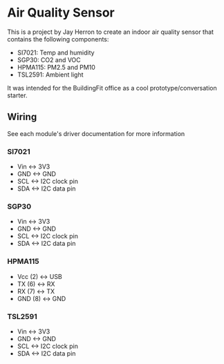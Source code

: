 # Air Quality Sensor

This is a project by Jay Herron to create an indoor air quality sensor that contains the following components:

* SI7021: Temp and humidity
* SGP30: CO2 and VOC
* HPMA115: PM2.5 and PM10
* TSL2591: Ambient light

It was intended for the BuildingFit office as a cool prototype/conversation starter.

## Wiring

See each module's driver documentation for more information

### SI7021

* Vin <-> 3V3
* GND <-> GND
* SCL <-> I2C clock pin
* SDA <-> I2C data pin

### SGP30

* Vin <-> 3V3
* GND <-> GND
* SCL <-> I2C clock pin
* SDA <-> I2C data pin

### HPMA115

* Vcc (2) <-> USB
* TX (6) <-> RX
* RX (7) <-> TX
* GND (8) <-> GND

### TSL2591

* Vin <-> 3V3
* GND <-> GND
* SCL <-> I2C clock pin
* SDA <-> I2C data pin